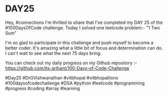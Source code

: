 # DAY25
Hey, #connections I'm thrilled to share that I've completed my DAY 25 of the #100DaysOfCode challenge. Today I solved one leetcode problem:- "1 Two Sum"

I'm so glad to participate in this challenge and push myself to become a better coder. It's amazing what a little bit of focus and determination can do. I can't wait to see what the next 75 days bring.

You can check out my daily progress on my Github repository :- https://github.com/its-arihant/100-Days-of-Code-Challenge

#Day25 #DrGVishwanathan #vitbhopal #vitbhopallions #100daysofcodechallenge #DSA #python #leetcode #programming #progress #coding #array #learning

